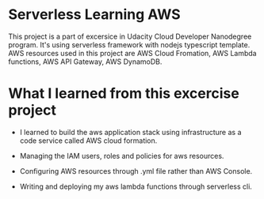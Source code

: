 # Serverless Learning AWS

This project is a part of excersice in Udacity Cloud Developer Nanodegree program. It's using serverless framework with nodejs typescript template. AWS resources used in this project are AWS Cloud Fromation, AWS Lambda functions, AWS API Gateway, AWS DynamoDB.

# What I learned from this excercise project

 - I learned to build the aws application stack using infrastructure as a   code service called AWS cloud formation.
 
 - Managing the IAM users, roles and policies for aws resources.

 - Configuring AWS resources through .yml file rather than AWS Console.

 - Writing and deploying my aws lambda functions through serverless cli.

